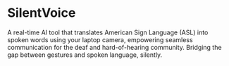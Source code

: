 # SilentVoice
A real-time AI tool that translates American Sign Language (ASL) into spoken words using your laptop camera, empowering seamless communication for the deaf and hard-of-hearing community. Bridging the gap between gestures and spoken language, silently.
